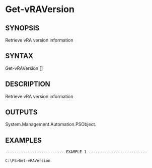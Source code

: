 # Get-vRAVersion

## SYNOPSIS
    
Retrieve vRA version information

## SYNTAX
 Get-vRAVersion [<CommonParameters>]    

## DESCRIPTION

Retrieve vRA version information

## OUTPUTS

System.Management.Automation.PSObject.

## EXAMPLES
```
-------------------------- EXAMPLE 1 --------------------------

C:\PS>Get-vRAVersion
```

